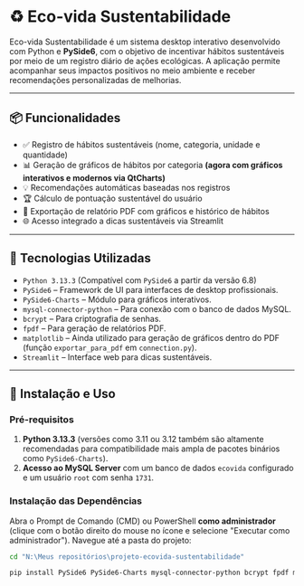 # ♻ Eco-vida Sustentabilidade

Eco-vida Sustentabilidade é um sistema desktop interativo desenvolvido com Python e **PySide6**, com o objetivo de incentivar hábitos sustentáveis por meio de um registro diário de ações ecológicas.
A aplicação permite acompanhar seus impactos positivos no meio ambiente e receber recomendações personalizadas de melhorias.

---

## 📦 Funcionalidades

- ✅ Registro de hábitos sustentáveis (nome, categoria, unidade e quantidade)
- 📊 Geração de gráficos de hábitos por categoria **(agora com gráficos interativos e modernos via QtCharts)**
- 💡 Recomendações automáticas baseadas nos registros
- 🏆 Cálculo de pontuação sustentável do usuário
- 📄 Exportação de relatório PDF com gráficos e histórico de hábitos
- 🌐 Acesso integrado a dicas sustentáveis via Streamlit

---

## 🧰 Tecnologias Utilizadas

- `Python 3.13.3` (Compatível com `PySide6` a partir da versão 6.8)
- `PySide6` – Framework de UI para interfaces de desktop profissionais.
- `PySide6-Charts` – Módulo para gráficos interativos.
- `mysql-connector-python` – Para conexão com o banco de dados MySQL.
- `bcrypt` – Para criptografia de senhas.
- `fpdf` – Para geração de relatórios PDF.
- `matplotlib` – Ainda utilizado para geração de gráficos dentro do PDF (função `exportar_para_pdf` em `connection.py`).
- `Streamlit` – Interface web para dicas sustentáveis.

---

## 🔧 **Instalação e Uso**

### Pré-requisitos

1.  **Python 3.13.3** (versões como 3.11 ou 3.12 também são altamente recomendadas para compatibilidade mais ampla de pacotes binários como `PySide6-Charts`).
2.  **Acesso ao MySQL Server** com um banco de dados `ecovida` configurado e um usuário `root` com senha `1731`.

### Instalação das Dependências

Abra o Prompt de Comando (CMD) ou PowerShell **como administrador** (clique com o botão direito do mouse no ícone e selecione "Executar como administrador"). Navegue até a pasta do projeto:

```bash
cd "N:\Meus repositórios\projeto-ecovida-sustentabilidade"

pip install PySide6 PySide6-Charts mysql-connector-python bcrypt fpdf matplotlib